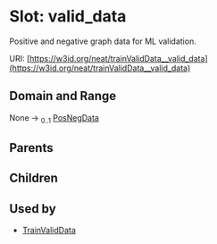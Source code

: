 
# Slot: valid_data


Positive and negative graph data for ML validation.

URI: [https://w3id.org/neat/trainValidData__valid_data](https://w3id.org/neat/trainValidData__valid_data)


## Domain and Range

None &#8594;  <sub>0..1</sub> [PosNegData](PosNegData.md)

## Parents


## Children


## Used by

 * [TrainValidData](TrainValidData.md)
